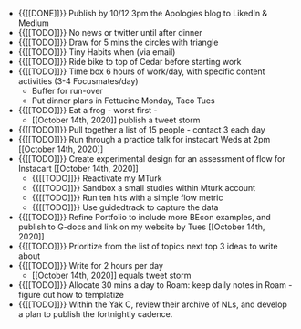 - {{[[DONE]]}} Publish by 10/12 3pm the Apologies blog to LikedIn & Medium
- {{[[TODO]]}} No news or twitter until after dinner
- {{[[TODO]]}} Draw for 5 mins the circles with triangle
- {{[[TODO]]}} Tiny Habits when (via email) 
- {{[[TODO]]}} Ride bike to top of Cedar before starting work
- {{[[TODO]]}} Time box 6 hours of work/day, with specific content activities (3-4 Focusmates/day)
    - Buffer for run-over
    - Put dinner plans in Fettucine Monday, Taco Tues
- {{[[TODO]]}} Eat a frog - worst first - 
    - [[October 14th, 2020]] publish a tweet storm
- {{[[TODO]]}} Pull together a list of 15 people - contact 3 each day
- {{[[TODO]]}} Run through a practice talk for instacart Weds at 2pm [[October 14th, 2020]]
- {{[[TODO]]}} Create experimental design for an assessment of flow for Instacart [[October 14th, 2020]]
    - {{[[TODO]]}} Reactivate my MTurk
    - {{[[TODO]]}} Sandbox a small studies within Mturk account
    - {{[[TODO]]}} Run ten hits with a simple flow metric
    - {{[[TODO]]}} Use guidedtrack to capture the data
- {{[[TODO]]}} Refine Portfolio to include more BEcon examples, and publish to G-docs and link on my website by Tues [[October 14th, 2020]]
- {{[[TODO]]}} Prioritize from the list of topics next top 3 ideas to write about
- {{[[TODO]]}} Write for 2 hours per day
    - [[October 14th, 2020]] equals tweet storm
- {{[[TODO]]}} Allocate 30 mins a day to Roam: keep daily notes in Roam - figure out how to templatize
- {{[[TODO]]}} Within the Yak C, review their archive of NLs, and develop a plan to publish the fortnightly cadence.
